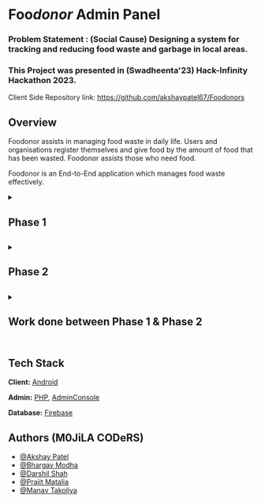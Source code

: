 # Foo<i>donor</i> Admin Panel

<b><h3> Problem Statement : (Social Cause) Designing a system for tracking and reducing food waste and garbage in local areas.</h3></b>
### This Project was presented in (Swadheenta'23) Hack-Infinity Hackathon 2023.

Client Side Repository link: https://github.com/akshaypatel67/Foodonors

## Overview
Foodonor assists in managing food waste in daily life. Users and organisations register themselves and give food by the amount of food that has been wasted. Foodonor assists those who need food.

Foodonor is an End-to-End application which manages food waste effectively.

<details>
  <summary><h2>Phase 1<h2></summary>
  
  ## Work Progress

- Login & Sign Up Modules in Android
- Donor Page in Android where users can upload images and submit the request for food donation
- Admin module to verify NGOs and to access NGO's location from firebase which is stored by android app.

## Phase 1 TODO List

- [ ]  Landing Page
- [ ]  Mobile Application
    - [ ]  Splash Screen
    - [x]  Login
    - [x]  Dashboard
    - [x]  Food Donation
    - [ ]  Educate/Learn
    - [ ]  Food Tracking
    - [ ]  Waste Management
- [ ]  Admin Site
    - [ ]  NGO Request Verification

## Screenshots

- Donor Side Android App

<img src="https://user-images.githubusercontent.com/56217073/216752608-8e816e29-653e-471c-8918-f5135177d0c0.png" width="30%"></img>
<img src="https://user-images.githubusercontent.com/56217073/216752591-4465be1c-ca6b-47cb-b391-3aa0b4672f5c.png" width="30%"></img> 
<img src="https://user-images.githubusercontent.com/56217073/216752507-9ca69867-3eba-437c-a210-9bccaa480459.png" width="30%"></img> 

- Admin Panel for Request and NGO Tracking

<img src="https://user-images.githubusercontent.com/56217073/216752201-b7c016df-9d40-4d83-b75a-3712ae3faec7.png" width="70%"></img> 
<img src="https://user-images.githubusercontent.com/56217073/216752206-f6ea71d7-d6e1-4865-af3c-4a6ed7886b61.png" width="70%"></img> 
<img src="https://user-images.githubusercontent.com/56217073/216752210-9812fa60-18ba-48fb-8124-e42e8e70563b.png" width="70%"></img>

</details>

<details>
  <summary><h2>Phase 2<h2></summary>

## Phase 2 TODO List

- [ ]  Landing Page
    - [x]  UI design
    - [x]  Added feature of adding places and tracking places such as NGOs, Slums, Constuction sites etc.
- [ ]  Mobile Application
    - [ ]  Onboarding Screen
    - [ ]  Splash Screen
    - [x]  Login/Signup
    - [x]  Dashboard
    - [x]  Food Donation
    - [x]  Added Maps Activity
    - [x]  Integration with Google Maps API
    - [x]  Added Home Activity (Dashboard for Food Donor)
    - [x]  Added Sessions for Seamless Login and Signup
    - [x]  Added OTP verification for checking user authenticity
    - [x]  Integration with Firebase database
    - [x]  Completed Donate Food Activity
    - [ ]  Educate/Learn
    - [ ]  Food Tracking
    - [ ]  Waste Management
- [ ]  Admin Site
    - [x]  Connection with database
    - [x]  NGO Request Verification through Email 
    - [x]  Admin Panel UI Design 
    - [x]  Admin Panel Implementation upto 70-80%
    - [x]  Responsive Web design
    - [ ]  Mapping of places and food givers

## Screenshots

- Donor Side Android App

<img src="https://user-images.githubusercontent.com/56217073/216780532-368c9616-5b1b-422b-97c1-a90cd9fd7167.png" width="30%"></img>
<img src="https://user-images.githubusercontent.com/56217073/216780534-5dfd34c3-f8d7-4980-b685-68fa633d6f5b.png" width="30%"></img>
<img src="https://user-images.githubusercontent.com/56217073/216780539-68da2b43-fc03-480c-b832-19a860c0653b.png" width="30%"></img>
<img src="https://user-images.githubusercontent.com/56217073/216780549-750f80e3-e4a2-4256-ab2a-eeacfbe40957.png" width="30%"></img>
<img src="https://user-images.githubusercontent.com/56217073/216780561-077819a1-0b37-4d83-87fc-571728ec287b.png" width="30%"></img>
<img src="https://user-images.githubusercontent.com/56217073/216780569-ed1a6dd5-6e73-448c-bb1d-c9dbbb0731b8.png" width="30%"></img>


- Admin Panel for Request and NGO Tracking

<img src="https://user-images.githubusercontent.com/56217073/216778219-9605adb9-555e-4c04-a45e-b835e5ec699e.png" width="70%"></img>
<img src="https://user-images.githubusercontent.com/56217073/216778225-02670531-fb79-49da-83b5-258b2d24d12a.png" width="70%"></img>
<img src="https://user-images.githubusercontent.com/56217073/216778206-ea111b02-f241-4216-a4c6-f1cd78725fb7.png" width="70%"></img>
<img src="https://user-images.githubusercontent.com/56217073/216778213-a8fecab5-6bb4-49ca-b0c6-803c2ce8c410.png" width="70%"></img>


</details>

<details>
  <summary><h2>Work done between Phase 1 & Phase 2<h2></summary>
  
  - UI Design of Landing Page has been created that allows the NGO's and other social organizations to be a part for leading food donation service community.
  - Integration of google maps API in landing page to get precise location of the organization requesting in admin panel
  - Maps Activity of android app features location of the donor of food which helps admin panel track the nearest ngo organization to find the food resulting in an efficient way to make leftover foods usefull
  - Android apps login(new: use of sessions) was made better with login and signup using firebase
  - OTP verification of the user for checking users autheticity was implemented in android app
  - Full implementation food donation activity of android was done
  - Connection of Admin Panel with firebase
  - Responsive design of Admin Panel was done
  - NGO and other organization request verification through Email was implemented in admin panel
  
</details>


## Tech Stack

**Client:** [Android](https://developer.android.com/docs)

**Admin:** [PHP](https://www.php.net/docs.php), [AdminConsole](https://adminlte.io)

**Database:** [Firebase](https://firebase.google.com/docs)


## Authors (M0JiLA CODeRS)

- [@Akshay Patel](https://www.github.com/akshaypatel67)
- [@Bhargav Modha](https://www.github.com/bhargav-modha)
- [@Darshil Shah](https://www.github.com/shah-codex)
- [@Prajit Matalia](https://www.github.com/prajit02)
- [@Manav Takoliya](https://www.github.com/ManavTakoliya)
